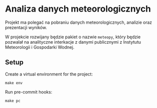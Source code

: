 # Analiza danych meteorologicznych

Projekt ma polegać na pobraniu danych meteorologicznych, analizie oraz prezentacji wyników.

W projekcie rozwijany będzie pakiet o nazwie `meteopy`, który będzie pozwalał na analityczne interkacje z danymi publicznymi z Instytutu Meteorologii i Gospodarki Wodnej.

## Setup

Create a virtual environment for the project:

`make env`

Run pre-commit hooks:

`make pc`